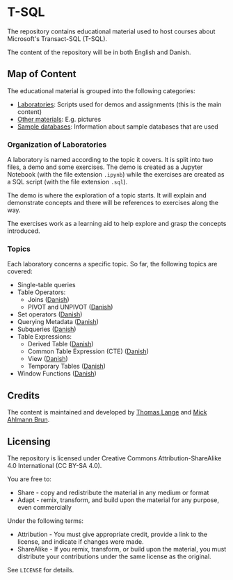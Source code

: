 # T-SQL

The repository contains educational material used to host courses about Microsoft's Transact-SQL (T-SQL).

The content of the repository will be in both English and Danish.

## Map of Content

The educational material is grouped into the following categories:

- [Laboratories](Laboratories): Scripts used for demos and assignments (this is the main content)
- [Other materials](Other-materials): E.g. pictures
- [Sample databases](Sample-databases): Information about sample databases that are used

### Organization of Laboratories

A laboratory is named according to the topic it covers. It is split into two files, a demo and some exercises. The demo is created as a Jupyter Notebook (with the file extension `.ipynb`) while the exercises are created as a SQL script (with the file extension `.sql`).

The demo is where the exploration of a topic starts. It will explain and demonstrate concepts and there will be references to exercises along the way.

The exercises work as a learning aid to help explore and grasp the concepts introduced.

### Topics

Each laboratory concerns a specific topic. So far, the following topics are covered:

- Single-table queries
- Table Operators:
  - Joins ([Danish](Laboratories/Danish/Joins.ipynb))
  - PIVOT and UNPIVOT ([Danish](Laboratories/Danish/PIVOT-and-UNPIVOT.ipynb))
- Set operators ([Danish](Laboratories/Danish/Set-operators.ipynb))
- Querying Metadata ([Danish](Laboratories/Danish/Querying-metadata.ipynb))
- Subqueries ([Danish](Laboratories/Danish/Subqueries.ipynb))
- Table Expressions:
  - Derived Table ([Danish](Laboratories/Danish/Derived-tables.ipynb))
  - Common Table Expression (CTE) ([Danish](Laboratories/Danish/CTE.ipynb))
  - View ([Danish](Laboratories/Danish/Views.ipynb))
  - Temporary Tables ([Danish](Laboratories/Danish/Temporary-tables.ipynb))
- Window Functions ([Danish](Laboratories/Danish/Window-functions.ipynb))

## Credits

The content is maintained and developed by [Thomas Lange](https://github.com/thomas-lange-dk) and [Mick Ahlmann Brun](https://github.com/M1ckB).

## Licensing

The repository is licensed under Creative Commons Attribution-ShareAlike 4.0 International (CC BY-SA 4.0).

You are free to:

- Share - copy and redistribute the material in any medium or format
- Adapt - remix, transform, and build upon the material for any purpose, even commercially

Under the following terms:

- Attribution - You must give appropriate credit, provide a link to the license, and indicate if changes were made.
- ShareAlike - If you remix, transform, or build upon the material, you must distribute your contributions under the same license as the original.

See `LICENSE` for details.
